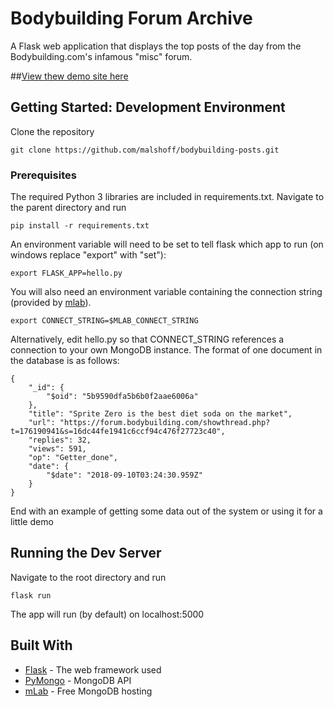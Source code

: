 # Bodybuilding Forum Archive

A Flask web application that displays the top posts of the day from the Bodybuilding.com's infamous "misc" forum.

##[View thew demo site here](https://mal-bb.cfapps.io/)

## Getting Started: Development Environment
Clone the repository 

```
git clone https://github.com/malshoff/bodybuilding-posts.git
```



### Prerequisites

The required Python 3 libraries are included in requirements.txt. Navigate to the parent directory and run

```
pip install -r requirements.txt
```

An environment variable will need to be set to tell flask which app to run (on windows replace "export" with "set"):

```
export FLASK_APP=hello.py
```

You will also need an environment variable containing the connection string (provided by [mlab](https://mlab.com)).

```
export CONNECT_STRING=$MLAB_CONNECT_STRING
```

Alternatively, edit hello.py so that CONNECT_STRING references a connection to your own MongoDB instance. The format of one document in the database is as follows:

```
{
    "_id": {
        "$oid": "5b9590dfa5b6b0f2aae6006a"
    },
    "title": "Sprite Zero is the best diet soda on the market",
    "url": "https://forum.bodybuilding.com/showthread.php?t=176190941&s=16dc44fe1941c6ccf94c476f27723c40",
    "replies": 32,
    "views": 591,
    "op": "Getter_done",
    "date": {
        "$date": "2018-09-10T03:24:30.959Z"
    }
}
```
End with an example of getting some data out of the system or using it for a little demo

## Running the Dev Server

Navigate to the root directory and run 

```
flask run
```

The app will run (by default) on localhost:5000

## Built With

* [Flask](http://flask.pocoo.org/) - The web framework used
* [PyMongo](https://api.mongodb.com/python/current/) - MongoDB API
* [mLab](https://mlab.com) - Free MongoDB hosting

